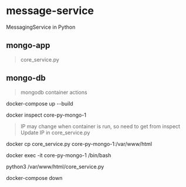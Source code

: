 # message-service

MessagingService in Python

## mongo-app
> core_service.py

## mongo-db
> mongodb container actions

docker-compose up --build

docker inspect core-py-mongo-1

> IP may change when container is run, so need to get from inspect
> Update IP in core_service.py

docker cp core_service.py core-py-mongo-1:/var/www/html

docker exec -it core-py-mongo-1 /bin/bash

python3 /var/www/html/core_service.py

docker-compose down

